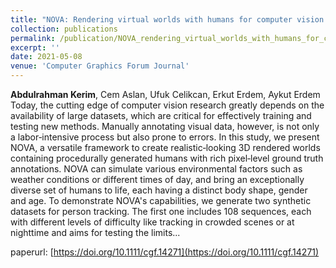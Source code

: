 ```yaml
---
title: "NOVA: Rendering virtual worlds with humans for computer vision tasks"
collection: publications
permalink: /publication/NOVA_rendering_virtual_worlds_with_humans_for_computer_vision_tasks_CGF_2021
excerpt: ''
date: 2021-05-08
venue: 'Computer Graphics Forum Journal'
---
```

**Abdulrahman Kerim**, Cem Aslan, Ufuk Celikcan, Erkut Erdem, Aykut Erdem
Today, the cutting edge of computer vision research greatly depends on the availability of large datasets, which are critical for effectively training and testing new methods. Manually annotating visual data, however, is not only a labor‐intensive process but also prone to errors. In this study, we present NOVA, a versatile framework to create realistic‐looking 3D rendered worlds containing procedurally generated humans with rich pixel‐level ground truth annotations. NOVA can simulate various environmental factors such as weather conditions or different times of day, and bring an exceptionally diverse set of humans to life, each having a distinct body shape, gender and age. To demonstrate NOVA's capabilities, we generate two synthetic datasets for person tracking. The first one includes 108 sequences, each with different levels of difficulty like tracking in crowded scenes or at nighttime and aims for testing the limits...

paperurl: [https://doi.org/10.1111/cgf.14271](https://doi.org/10.1111/cgf.14271)

